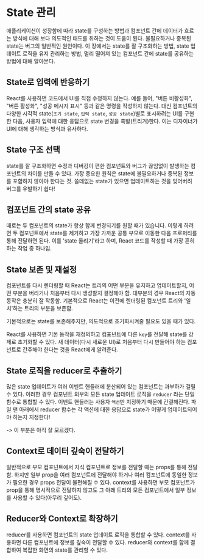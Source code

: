 # State 관리

애플리케이션이 성장함에 따라 state를 구성하는 방법과 컴포넌트 간에 데이터가 흐르는 방식에 대해 보다 의도적인 태도를 취하는 것이 도움이 된다. 불필요하거나 중복된 state는 버그의 일반적인 원인이다. 이 장에서는 state를 잘 구조화하는 방법, state 업데이트 로직을 유지 관리하는 방법, 멀리 떨어져 있는 컴포넌트 간에 state를 공유하는 방법에 대해 알아본다.

## State로 입력에 반응하기

React를 사용하면 코드에서 UI를 직접 수정하지 않는다. 예를 들어, "버튼 비활성화", "버튼 활성화", "성공 메시지 표시" 등과 같은 명령을 작성하지 않는다. 대신 컴포넌트의 다양한 시각적 state(`초기 state`, `입력 state`, `성공 state`)별로 표시하려는 UI를 구현한 다음, 사용자 입력에 대한 응답으로 state 변경을 촉발(트리거)한다. 이는 디자이너가 UI에 대해 생각하는 방식과 유사하다.

## State 구조 선택

state를 잘 구조화하면 수정과 디버깅이 편한 컴포넌트와 버그가 끊임없이 발생하는 컴포넌트의 차이를 만들 수 있다. 가장 중요한 원칙은 state에 불필요하거나 중복된 정보를 포함하지 않아야 한다는 것. 쓸데없는 state가 있으면 업데이트하는 것을 잊어버려 버그를 유발하기 쉽다!

## 컴포넌트 간의 state 공유

때로는 두 컴포넌트의 state가 항상 함께 변경되기를 원할 때가 있습니다. 이렇게 하려면 두 컴포넌트에서 state를 제거하고 가장 가까운 공통 부모로 이동한 다음 프로퍼티를 통해 전달하면 된다. 이를 'state 올리기'라고 하며, React 코드를 작성할 때 가장 흔히 하는 작업 중 하나임.

## State 보존 및 재설정

컴포넌트를 다시 렌더링할 때 React는 트리의 어떤 부분을 유지하고 업데이트할지, 어떤 부분을 버리거나 처음부터 다시 생성할지 결정해야 함. 대부분의 경우 React의 자동 동작은 충분히 잘 작동함. 기본적으로 React는 이전에 렌더링된 컴포넌트 트리와 '일치'하는 트리의 부분을 보존함.

기본적으로는 state를 보존해주지만, 의도적으로 초기화시켜줄 필요도 있을 때가 있다.

React를 사용하면 기본 동작을 재정의하고 컴포넌트에 다른 `key`를 전달해 state를 강제로 초기화할 수 있다. 새 데이터(다시 새로운 UI)로 처음부터 다시 만들어야 하는 컴포넌트로 간주해야 한다는 것을 React에게 알려준다.

## State 로직을 reducer로 추출하기

많은 state 업데이트가 여러 이벤트 핸들러에 분산되어 있는 컴포넌트는 과부하가 걸릴 수 있다. 이러한 경우 컴포넌트 외부의 모든 state 업데이트 로직을 `reducer` 라는 단일 함수로 통합할 수 있다. 이벤트 핸들러는 사용자 `액션`만 지정하기 때문에 간결해진다. 파일 맨 아래에서 reducer 함수는 각 액션에 대한 응답으로 state가 어떻게 업데이트되어야 하는지 지정한다!

-> 이 부분은 아직 잘 모르겠다.

## Context로 데이터 깊숙이 전달하기

일반적으로 부모 컴포넌트에서 자식 컴포넌트로 정보를 전달할 때는 props를 통해 전달함. 하지만 일부 prop을 여러 컴포넌트에 전달해야 하거나 여러 컴포넌트에 동일한 정보가 필요한 경우 props 전달이 불편해질 수 있다. context를 사용하면 부모 컴포넌트가 prop을 통해 명시적으로 전달하지 않고도 그 아래 트리의 모든 컴포넌트에서 일부 정보를 사용할 수 있다(아무리 깊어도).

## Reducer와 Context로 확장하기

reducer를 사용하면 컴포넌트의 state 업데이트 로직을 통합할 수 있다. context를 사용하면 다른 컴포넌트에 정보를 깊숙이 전달할 수 있다. reducer와 context를 함께 결합하여 복잡한 화면의 state를 관리할 수 있다.
